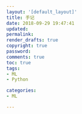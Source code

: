 ```yaml
---
layout: '[default_layout]'   
title: 手记
date: 2018-09-29 19:47:41  
updated: 
permalink: 
render_drafts: true
copyright: true
password: 
comments: true
toc: true                  
tags:                        
- ML
- Python

categories:                  
- ML

---
```

